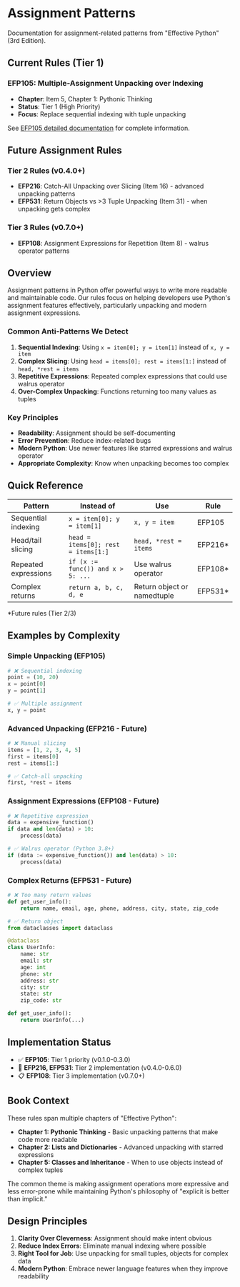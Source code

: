 # Assignment Patterns

Documentation for assignment-related patterns from "Effective Python" (3rd Edition).

## Current Rules (Tier 1)

### EFP105: Multiple-Assignment Unpacking over Indexing
- **Chapter**: Item 5, Chapter 1: Pythonic Thinking
- **Status**: Tier 1 (High Priority)
- **Focus**: Replace sequential indexing with tuple unpacking

See [EFP105 detailed documentation](EFP105.md) for complete information.

## Future Assignment Rules

### Tier 2 Rules (v0.4.0+)
- **EFP216**: Catch-All Unpacking over Slicing (Item 16) - advanced unpacking patterns
- **EFP531**: Return Objects vs >3 Tuple Unpacking (Item 31) - when unpacking gets complex

### Tier 3 Rules (v0.7.0+)
- **EFP108**: Assignment Expressions for Repetition (Item 8) - walrus operator patterns

## Overview

Assignment patterns in Python offer powerful ways to write more readable and maintainable code. Our rules focus on helping developers use Python's assignment features effectively, particularly unpacking and modern assignment expressions.

### Common Anti-Patterns We Detect

1. **Sequential Indexing**: Using `x = item[0]; y = item[1]` instead of `x, y = item`
2. **Complex Slicing**: Using `head = items[0]; rest = items[1:]` instead of `head, *rest = items`
3. **Repetitive Expressions**: Repeated complex expressions that could use walrus operator
4. **Over-Complex Unpacking**: Functions returning too many values as tuples

### Key Principles

- **Readability**: Assignment should be self-documenting
- **Error Prevention**: Reduce index-related bugs
- **Modern Python**: Use newer features like starred expressions and walrus operator
- **Appropriate Complexity**: Know when unpacking becomes too complex

## Quick Reference

| Pattern | Instead of | Use | Rule |
|---------|------------|-----|------|
| Sequential indexing | `x = item[0]; y = item[1]` | `x, y = item` | EFP105 |
| Head/tail slicing | `head = items[0]; rest = items[1:]` | `head, *rest = items` | EFP216* |
| Repeated expressions | `if (x := func()) and x > 5: ...` | Use walrus operator | EFP108* |
| Complex returns | `return a, b, c, d, e` | Return object or namedtuple | EFP531* |

*Future rules (Tier 2/3)

## Examples by Complexity

### Simple Unpacking (EFP105)
```python
# ❌ Sequential indexing
point = (10, 20)
x = point[0]
y = point[1]

# ✅ Multiple assignment
x, y = point
```

### Advanced Unpacking (EFP216 - Future)
```python
# ❌ Manual slicing
items = [1, 2, 3, 4, 5]
first = items[0]
rest = items[1:]

# ✅ Catch-all unpacking
first, *rest = items
```

### Assignment Expressions (EFP108 - Future)
```python
# ❌ Repetitive expression
data = expensive_function()
if data and len(data) > 10:
    process(data)

# ✅ Walrus operator (Python 3.8+)
if (data := expensive_function()) and len(data) > 10:
    process(data)
```

### Complex Returns (EFP531 - Future)
```python
# ❌ Too many return values
def get_user_info():
    return name, email, age, phone, address, city, state, zip_code

# ✅ Return object
from dataclasses import dataclass

@dataclass
class UserInfo:
    name: str
    email: str
    age: int
    phone: str
    address: str
    city: str
    state: str
    zip_code: str

def get_user_info():
    return UserInfo(...)
```

## Implementation Status

- ✅ **EFP105**: Tier 1 priority (v0.1.0-0.3.0)
- 🔄 **EFP216, EFP531**: Tier 2 implementation (v0.4.0-0.6.0)
- 📋 **EFP108**: Tier 3 implementation (v0.7.0+)

## Book Context

These rules span multiple chapters of "Effective Python":

- **Chapter 1: Pythonic Thinking** - Basic unpacking patterns that make code more readable
- **Chapter 2: Lists and Dictionaries** - Advanced unpacking with starred expressions
- **Chapter 5: Classes and Inheritance** - When to use objects instead of complex tuples

The common theme is making assignment operations more expressive and less error-prone while maintaining Python's philosophy of "explicit is better than implicit."

## Design Principles

1. **Clarity Over Cleverness**: Assignment should make intent obvious
2. **Reduce Index Errors**: Eliminate manual indexing where possible
3. **Right Tool for Job**: Use unpacking for small tuples, objects for complex data
4. **Modern Python**: Embrace newer language features when they improve readability
